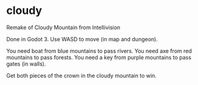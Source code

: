 # cloudy
Remake of Cloudy Mountain from Intellivision

Done in Godot 3.  Use WASD to move (in map and dungeon).  

You need boat from blue mountains to pass rivers.
You need axe from red mountains to pass forests.
You need a key from purple mountains to pass gates (in walls).

Get both pieces of the crown in the cloudy mountain to win.
